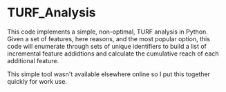 # TURF_Analysis

This code implements a simple, non-optimal, TURF analysis in Python. Given a set of features, here reasons, and the most popular option,
this code will enumerate through sets of unique identifiers to build a list of incremental feature addidtions and calculate the cumulative
reach of each additional feature. 

This simple tool wasn't available elsewhere online so I put this together quickly for work use.
